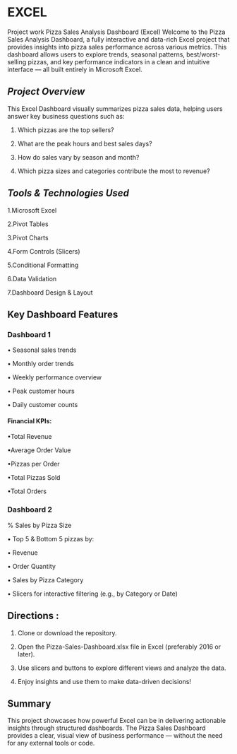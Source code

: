 # EXCEL
Project work
Pizza Sales Analysis Dashboard (Excel)
Welcome to the Pizza Sales Analysis Dashboard, a fully interactive and data-rich Excel project that provides insights into pizza sales performance across various metrics. This dashboard allows users to explore trends, seasonal patterns, best/worst-selling pizzas, and key performance indicators in a clean and intuitive interface — all built entirely in Microsoft Excel.

## _Project Overview_

This Excel Dashboard visually summarizes pizza sales data, helping users answer key business questions such as:

1. Which pizzas are the top sellers?

2. What are the peak hours and best sales days?

3. How do sales vary by season and month?

4. Which pizza sizes and categories contribute the most to revenue?

## _Tools & Technologies Used_

1.Microsoft Excel

2.Pivot Tables

3.Pivot Charts

4.Form Controls (Slicers)

5.Conditional Formatting

6.Data Validation

7.Dashboard Design & Layout

 ## Key Dashboard Features
 
 ### Dashboard 1
• Seasonal sales trends

• Monthly order trends

• Weekly performance overview

• Peak customer hours

• Daily customer counts

#### Financial KPIs:

•Total Revenue

•Average Order Value

•Pizzas per Order

•Total Pizzas Sold

•Total Orders

### Dashboard 2
% Sales by Pizza Size

• Top 5 & Bottom 5 pizzas by:

• Revenue

• Order Quantity

• Sales by Pizza Category

• Slicers for interactive filtering (e.g., by Category or Date)

## Directions :
1. Clone or download the repository.

2. Open the Pizza-Sales-Dashboard.xlsx file in Excel (preferably 2016 or later).

3. Use slicers and buttons to explore different views and analyze the data.

4. Enjoy insights and use them to make data-driven decisions!

## Summary
This project showcases how powerful Excel can be in delivering actionable insights through structured dashboards. The Pizza Sales Dashboard provides a clear, visual view of business performance — without the need for any external tools or code.

